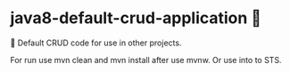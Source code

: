 # java8-default-crud-application :wolf:
:leopard: Default CRUD code for use in other projects.

For run use mvn clean and mvn install after use mvnw. Or use into to STS.
